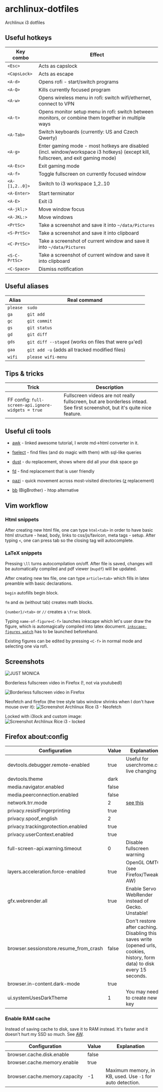 # archlinux-dotfiles
Archlinux i3 dotfiles

## Useful hotkeys

|Key combo|Effect|
|---|---|
|`<Esc>`|Acts as capslock|
|`<CapsLock>`|Acts as escape|
|`<A-d>`|Opens rofi - start/switch programs|
|`<A-Q>`|Kills currently focused program|
|`<A-w>`|Opens wireless menu in rofi: switch wifi/ethernet, connect to VPN|
|`<A-t>`|Opens monitor setup menu in rofi: switch between monitors, or combine them together in multiple ways|
|`<A-Tab>`|Switch keyboards (currently: US and Czech Qwerty)|
|`<A-g>`|Enter gaming mode - most hotkeys are disabled (incl. window/workspace i3 hotkeys) (except kill, fullscreen, and exit gaming mode)|
|`<A-Esc>`|Exit gaming mode|
|`<A-f>`|Toggle fullscreen on currently focused window|
|`<A-[1,2..0]>`|Switch to i3 workspace 1,2..10|
|`<A-Enter>`|Start terminator|
|`<A-E>`|Exit i3|
|`<A-jkl;>`|Move window focus|
|`<A-JKL:>`|Move windows|
|`<PrtSc>`|Take a screenshot and save it into `~/data/Pictures`|
|`<S-PrtSc>`|Take a screenshot and save it into clipboard|
|`<C-PrtSc>`|Take a screenshot of current window and save it into `~/data/Pictures`|
|`<S-C-PrtSc>`|Take a screenshot of current window and save it into clipboard|
|`<C-Space>`|Dismiss notification|

## Useful aliases
|Alias|Real command|
|---|---|
|`please`|`sudo`|
|`ga`|`git add`|
|`gc`|`git commit`|
|`gs`|`git status`|
|`gd`|`git diff`|
|`gds`|`git diff --staged` (works on files that were `ga`'ed)|
|`gaa`|`git add -u` (adds all tracked modified files)|
|`wifi`|`please wifi-menu`|

## Tips & tricks
|Trick|Description|
|---|---|
| FF config: `full-screen-api.ignore-widgets = true` | Fullscreen videos are not really fullscreen, but are borderless intead. See first screenshot, but it's quite nice feature. |

## Useful cli tools

- [awk](https://tildes.net/~comp/f1a/awk_by_example) - linked awesome tutorial, I wrote md->html converter in it.

- [fselect](https://github.com/jhspetersson/fselect) - find files (and do magic with them) with sql-like queries

- [dust](https://github.com/bootandy/dust) - du replacement, shows where did all your disk space go

- [fd](https://github.com/sharkdp/fd) - find replacement that is user friendly

- [pazi](https://github.com/euank/pazi) - quick movement across most-visited directories ([z](https://github.com/rupa/z) replacement)

- [bb](https://github.com/epilys/bb) (BigBrother) - htop alternative

## Vim workflow
### Html snippets
After creating new html file, one can type `html<tab>` in order to have basic html structure - head, body, links to css/js/favicon, meta tags - setup.
After typing `<`, one can press tab so the closing tag will autocomplete.

### LaTeX snippets
Pressing `\ll` turns autocompilation on/off. After file is saved, changes will be automatically compiled and pdf viewer (`mupdf`) will be updated.

After creating new tex file, one can type `article<tab>` which fills in latex preamble with basic declarations.

`begin` autofills begin block.

`fm` and `dm` (without tab) creates math blocks.

`{number}/<tab>` or `//` creates a `\frac` block.

Typing `name-of-figure<C-f>` launches inkscape which let's user draw the figure, which is automagically compiled into latex document. [`inkscape-figures watch`](https://github.com/gillescastel/inkscape-figures) has to be launched beforehand.

Existing figures can be edited by pressing `<C-f>` in normal mode and selecting one via rofi.

## Screenshots

![JUST MONICA](https://raw.githubusercontent.com/SoptikHa2/archlinux-dotfiles/master/forever-and-ever.png)

Borderless fullscreen video in Firefox (!, not via youtubedl)

![Borderless fullscreen video in Firefox](https://raw.githubusercontent.com/SoptikHa2/archlinux-dotfiles/master/screenshots/firefox-video-fullscreen-in-window.png)

Neofetch and firefox (the tree style tabs window shrinks when I don't have mouse over it):
![Screenshot Archlinux Rice i3 - Neofetch](https://raw.githubusercontent.com/SoptikHa2/archlinux-dotfiles/master/screenshots/firefox-neofetch.png)

Locked with i3lock and custom image:
![Screenshot Archlinux Rice i3 - locked](https://raw.githubusercontent.com/SoptikHa2/archlinux-dotfiles/master/lockscreen.png)

## Firefox about:config

|Configuration|Value|Explanation|
|---|---|---|
|devtools.debugger.remote-enabled|true|Useful for userchrome.css live changing|
|devtools.theme|dark||
|media.navigator.enabled|false||
|media.peerconnection.enabled|false||
|network.trr.mode|2|[see this](https://daniel.haxx.se/blog/2018/06/03/inside-firefoxs-doh-engine/)|
|privacy.resistFingerprinting|true||
|privacy.spoof\_english|2||
|privacy.trackingprotection.enabled|true||
|privacy.userContext.enabled|true||
|full-screen-api.warning.timeout|0|Disable fullscreen warning|
|layers.acceleration.force-enabled|true|OpenGL OMTC (see Firefox/Tweaks AW)|
|gfx.webrender.all|true|Enable Servo WebRender instead of Gecko. Unstable!|
|browser.sessionstore.resume\_from\_crash|false|Don't restore after caching. Disabling this saves write (opened urls, cookies, history, form data) to disk every 15 seconds.|
|browser.in-content.dark-mode|true||
|ui.systemUsesDarkTheme|1|You may need to create new key|

### Enable RAM cache
Instead of saving cache to disk, save it to RAM instead. It's faster and it doesn't hurt my SSD so much. See [AW](https://wiki.archlinux.org/index.php/Firefox/Tweaks#Turn_off_the_disk_cache).

|Configuration|Value|Explanation|
|---|---|---|
|browser.cache.disk.enable|false||
|browser.cache.memory.enable|true||
|browser.cache.memory.capacity|-1|Maximum memory, in KB, used. Use `-1` for auto detection.|
